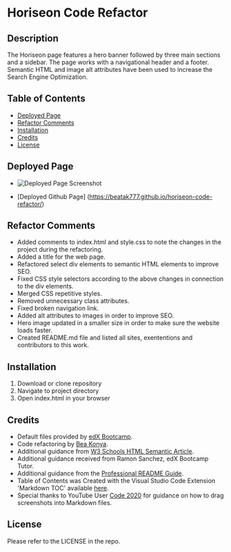 # Horiseon Code Refactor


##  <a name='Description'></a>Description

The Horiseon page features a hero banner followed by three main sections and a sidebar. The page works with a navigational header and a footer. Semantic HTML and image alt attributes have been used to increase the Search Engine Optimization.

##  <a name='TableofContents'></a>Table of Contents


<!-- vscode-markdown-toc -->
*  [Deployed Page](#DeployedPage)
*  [Refactor Comments](#RefactorComments)
*  [Installation](#Installation)
*  [Credits](#Credits)
*  [License](#License)

<!-- vscode-markdown-toc-config
	numbering=true
	autoSave=true
	/vscode-markdown-toc-config -->
<!-- /vscode-markdown-toc -->

##  <a name='DeployedPage'></a>Deployed Page

- ![Deployed Page Screenshot](assets/images/deployed-screenshot.png)

- [Deployed Github Page] (https://beatak777.github.io/horiseon-code-refactor/)

##  <a name='RefactorComments'></a>Refactor Comments

* Added comments to index.html and style.css to note the changes in the project during the refactoring.
* Added a title for the web page.
* Refactored select div elements to semantic HTML elements to improve SEO.
* Fixed CSS style selectors according to the above changes in connection to the div elements.
* Merged CSS repetitive styles.
* Removed unnecessary class attributes.
* Fixed broken navigation link.
* Added alt attributes to images in order to improve SEO.
* Hero image updated in a smaller size in order to make sure the website loads faster.
* Created README.md file and listed all sites, exententions and contributors to this work.

##   <a name='Installation'></a>Installation

1. Download or clone repository
3. Navigate to project directory
2. Open index.html in your browser

##   <a name='Credits'></a>Credits

- Default files provided by [edX Bootcamp](https://www.edx.org/course/skills-bootcamp-in-front-end-web-development).
- Code refactoring by [Bea Konya](https://github.com/beatak777).
- Additional guidance from [W3 Schools HTML Semantic Article](https://www.w3schools.com/html/html5_semantic_elements.asp).
- Additional guidance received from Ramon Sanchez, edX Bootcamp Tutor.
- Additional guidance from the [Professional README Guide](https://coding-boot-camp.github.io/full-stack/github/professional-readme-guide).
- Table of Contents was Created with the Visual Studio Code Extension 'Markdown TOC' available [here](https://marketplace.visualstudio.com/items?itemName=dumeng.markdown-toc).
- Special thanks to YouTube User [Code 2020](https://www.youtube.com/watch?v=jpeh1WorrWM) for guidance on how to drag screenshots into Markdown files.

##   <a name='License'></a>License

Please refer to the LICENSE in the repo.